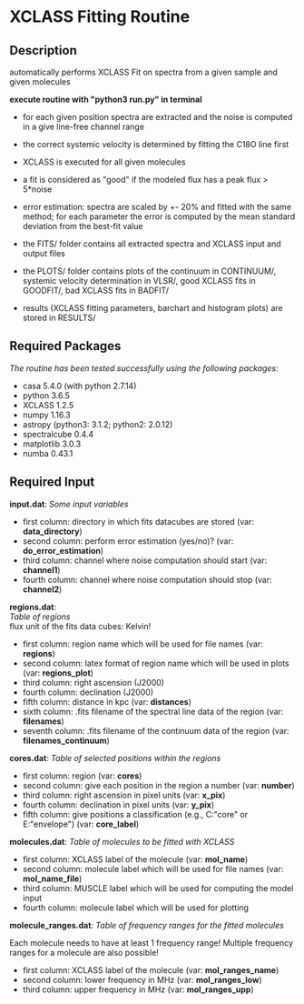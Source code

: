 # XCLASS Fitting Routine

## Description
automatically performs XCLASS Fit on spectra from a given sample and given molecules  

**execute routine with "python3 run.py" in terminal**  
- for each given position spectra are extracted and the noise is computed in a give line-free channel range

- the correct systemic velocity is determined by fitting the C18O line first

- XCLASS is executed for all given molecules

- a fit is considered as "good" if the modeled flux has a peak flux > 5*noise

- error estimation: spectra are scaled by +- 20% and fitted with the same method; for each parameter the error is computed by the mean standard deviation from the best-fit value

- the FITS/ folder contains all extracted spectra and XCLASS input and output files

- the PLOTS/ folder contains plots of the continuum in CONTINUUM/, systemic velocity determination in VLSR/, good XCLASS fits in GOODFIT/, bad XCLASS fits in BADFIT/

- results (XCLASS fitting parameters, barchart and histogram plots) are stored in RESULTS/


## Required Packages
*The routine has been tested successfully using the following packages:*

- casa 5.4.0 (with python 2.7.14)
- python 3.6.5
- XCLASS 1.2.5
- numpy 1.16.3
- astropy (python3: 3.1.2; python2: 2.0.12)
- spectralcube 0.4.4
- matplotlib 3.0.3
- numba 0.43.1


## Required Input
**input.dat**:
*Some input variables*
- first column: directory in which fits datacubes are stored (var: **data_directory**)
- second column: perform error estimation (yes/no)? (var: **do_error_estimation**)
- third column: channel where noise computation should start (var: **channel1**)
- fourth column: channel where noise computation should stop (var: **channel2**)

**regions.dat**:  
*Table of regions*    
flux unit of the fits data cubes: Kelvin!  
- first column: region name which will be used for file names (var: **regions**)
- second column: latex format of region name which will be used in plots (var: **regions_plot**)
- third column: right ascension (J2000) 
- fourth column: declination (J2000)
- fifth column: distance in kpc (var: **distances**)
- sixth column: .fits filename of the spectral line data of the region (var: **filenames**)
- seventh column: .fits filename of the continuum data of the region (var: **filenames_continuum**)

**cores.dat**:
*Table of selected positions within the regions*
- first column: region (var: **cores**)
- second column: give each position in the region a number (var: **number**)
- third column: right ascension in pixel units (var: **x_pix**)
- fourth column: declination in pixel units (var: **y_pix**)
- fifth column: give positions a classification (e.g., C:"core" or E:"envelope") (var: **core_label**)

**molecules.dat**:
*Table of molecules to be fitted with XCLASS*
- first column: XCLASS label of the molecule (var: **mol_name**)
- second column: molecule label which will be used for file names (var: **mol_name_file**)
- third column: MUSCLE label which will be used for computing the model input
- fourth column: molecule label which will be used for plotting

**molecule_ranges.dat**:
*Table of frequency ranges for the fitted molecules*

Each molecule needs to have at least 1 frequency range!
Multiple frequency ranges for a molecule are also possible!

- first column: XCLASS label of the molecule (var: **mol_ranges_name**)
- second column: lower frequency in MHz (var: **mol_ranges_low**)
- third column: upper frequency in MHz (var: **mol_ranges_upp**)
